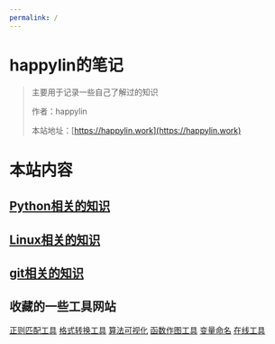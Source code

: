 ```yaml
---
permalink: /
---
```


# happylin的笔记

> 主要用于记录一些自己了解过的知识
>
> 作者：happylin
>
> 本站地址：[https://happylin.work](https://happylin.work)

# 本站内容
## [Python相关的知识](/notes/python.md)
## [Linux相关的知识](/notes/linux.md)
## [git相关的知识](/notes/git.md)

## 收藏的一些工具网站
 [正则匹配工具]( https://regex101.com/)
 [格式转换工具]( https://cloudconvert.com/)
 [算法可视化](https://visualgo.net/en)
 [函数作图工具](https://www.desmos.com/calculator?lang=zh-CN)
 [变量命名](https://unbug.github.io/codelf/)
 [在线工具](https://tool.lu/)

      